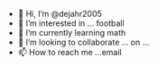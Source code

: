 - 👋 Hi, I’m @dejahr2005
- 👀 I’m interested in ... football
- 🌱 I’m currently learning math
- 💞️ I’m looking to collaborate ... on ...
- 📫 How to reach me ...email

<!---
dejahr2005/dejahr2005 is a ✨ special ✨ repository because its `README.md` (this file) appears on your GitHub profile.
You can click the Preview link to take a look at your changes.
--->
